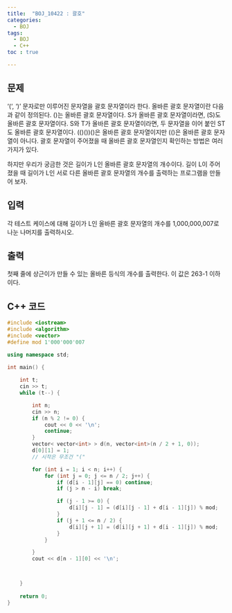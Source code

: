 ```yaml
---
title:  "BOJ_10422 : 괄호"
categories: 
  - BOJ
tags:
  - BOJ
  - C++
toc : true

---
```



## 문제

‘(‘, ‘)’ 문자로만 이루어진 문자열을 괄호 문자열이라 한다. 올바른 괄호 문자열이란 다음과 같이 정의된다. ()는 올바른 괄호 문자열이다. S가 올바른 괄호 문자열이라면, (S)도 올바른 괄호 문자열이다. S와 T가 올바른 괄호 문자열이라면, 두 문자열을 이어 붙인 ST도 올바른 괄호 문자열이다. (()())()은 올바른 괄호 문자열이지만 (()은 올바른 괄호 문자열이 아니다. 괄호 문자열이 주어졌을 때 올바른 괄호 문자열인지 확인하는 방법은 여러 가지가 있다.

하지만 우리가 궁금한 것은 길이가 L인 올바른 괄호 문자열의 개수이다. 길이 L이 주어졌을 때 길이가 L인 서로 다른 올바른 괄호 문자열의 개수를 출력하는 프로그램을 만들어 보자.

## 입력

각 테스트 케이스에 대해 길이가 L인 올바른 괄호 문자열의 개수를 1,000,000,007로 나눈 나머지를 출력하시오.



## 출력

첫째 줄에 상근이가 만들 수 있는 올바른 등식의 개수를 출력한다. 이 값은 263-1 이하이다.


## C++ 코드
```c++
#include <iostream>
#include <algorithm>
#include <vector>
#define mod 1'000'000'007

using namespace std;

int main() {
	
	int t;
	cin >> t;
	while (t--) {

		int n;
		cin >> n;
		if (n % 2 != 0) {
			cout << 0 << '\n';
			continue;
		}
		vector< vector<int> > d(n, vector<int>(n / 2 + 1, 0));
		d[0][1] = 1;
		// 시작은 무조건 "("

		for (int i = 1; i < n; i++) {
			for (int j = 0; j <= n / 2; j++) {
				if (d[i - 1][j] == 0) continue;
				if (j > n - i) break;

				if (j - 1 >= 0) {
					d[i][j - 1] = (d[i][j - 1] + d[i - 1][j]) % mod;
				}
				if (j + 1 <= n / 2) {
					d[i][j + 1] = (d[i][j + 1] + d[i - 1][j]) % mod;
				}
			}

		}
		cout << d[n - 1][0] << '\n';



	}
	
	return 0;
}

```

